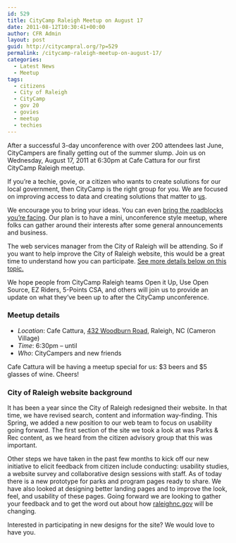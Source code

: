 ```yaml
---
id: 529
title: CityCamp Raleigh Meetup on August 17
date: 2011-08-12T10:30:41+00:00
author: CFR Admin
layout: post
guid: http://citycampral.org/?p=529
permalink: /citycamp-raleigh-meetup-on-august-17/
categories:
  - Latest News
  - Meetup
tags:
  - citizens
  - City of Raleigh
  - CityCamp
  - gov 20
  - govies
  - meetup
  - techies
---
```

After a successful 3-day unconference with over 200 attendees last June, CityCampers are finally getting out of the summer slump. Join us on Wednesday, August 17, 2011 at 6:30pm at Cafe Cattura for our first CityCamp Raleigh meetup.

If you&#8217;re a techie, govie, or a citizen who wants to create solutions for our local government, then CityCamp is the right group for you. We are focused on improving access to data and creating solutions that matter to <span style="text-decoration: underline;">us</span>.<!--more-->

We encourage you to bring your ideas. You can even <a title="Road Alert: Opening Up Traffic Ticket Location Data" href="http://citycampral.org/2011/07/road-alert-opening-up-traffic-ticket-location-data/" target="_blank">bring the roadblocks you&#8217;re facing</a>. Our plan is to have a mini, unconference style meetup, where folks can gather around their interests after some general announcements and business.

The web services manager from the City of Raleigh will be attending. So if you want to help improve the City of Raleigh website, this would be a great time to understand how you can participate. [See more details below on this topic.](#raleighwebsite "City of Raleigh website background")

We hope people from CityCamp Raleigh teams Open it Up, Use Open Source, EZ Riders, 5-Points CSA, and others will join us to provide an update on what they&#8217;ve been up to after the CityCamp unconference.

### Meetup details

  * _Location_: Cafe Cattura, <a title="432 Woodburn Road" href="http://maps.google.com/maps?q=cafe+caturra+raleigh&hl=en&fb=1&gl=us&view=map&cid=13399044499874438981&z=17&iwloc=A" target="_blank">432 Woodburn Road</a>, Raleigh, NC (Cameron Village)
  * _Time_: 6:30pm – until
  * _Who_: CityCampers and new friends

Cafe Cattura will be having a meetup special for us: $3 beers and $5 glasses of wine. Cheers!

### <a name="raleighwebsite">City of Raleigh website background</a>

It has been a year since the City of Raleigh redesigned their website. In that time, we have revised search, content and information way-finding. This Spring, we added a new position to our web team to focus on usability going forward. The first section of the site we took a look at was Parks & Rec content, as we heard from the citizen advisory group that this was important.

Other steps we have taken in the past few months to kick off our new initiative to elicit feedback from citizen include conducting: usability studies, a website survey and collaborative design sessions with staff. As of today there is a new prototype for parks and program pages ready to share. We have also looked at designing better landing pages and to improve the look, feel, and usability of these pages. Going forward we are looking to gather your feedback and to get the word out about how <a title="raleighnc.gov" href="http://raleighnc.gov/" target="_blank">raleighnc.gov</a> will be changing.

Interested in participating in new designs for the site? We would love to have you.